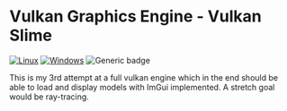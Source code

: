 # Vulkan Graphics Engine - Vulkan Slime

[![Linux](https://svgshare.com/i/Zhy.svg)](https://svgshare.com/i/Zhy.svg)
[![Windows](https://svgshare.com/i/ZhY.svg)](https://svgshare.com/i/ZhY.svg)
![Generic badge](https://api.codiga.io/project/30567/score/svg)

This is my 3rd attempt at a full vulkan engine which in the end should be able to load and display models with ImGui
implemented. A stretch goal would be ray-tracing.
